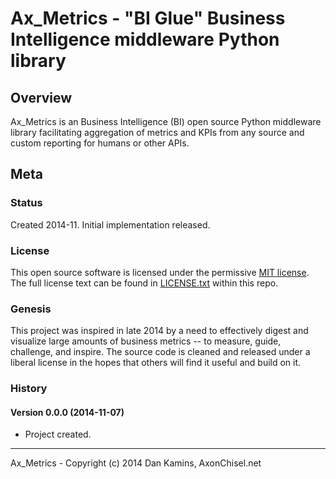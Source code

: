 # Ax_Metrics - "BI Glue" Business Intelligence middleware Python library





## Overview


Ax_Metrics is an Business Intelligence (BI) open source Python middleware library facilitating aggregation of metrics and KPIs from any source and custom reporting for humans or other APIs.






## Meta



### Status

Created 2014-11.  Initial implementation released.


### License

This open source software is licensed under the permissive [MIT license](http://choosealicense.com/licenses/mit/).  The full license text can be found in [LICENSE.txt](./LICENSE.txt) within this repo.


### Genesis

This project was inspired in late 2014 by a need to effectively digest and visualize large amounts of business metrics -- to measure, guide, challenge, and inspire.  The source code is cleaned and released under a liberal license in the hopes that others will find it useful and build on it.



### History


#### Version 0.0.0 (2014-11-07)

- Project created.








------------------------------------------------------------------------------

Ax_Metrics - Copyright (c) 2014 Dan Kamins, AxonChisel.net


